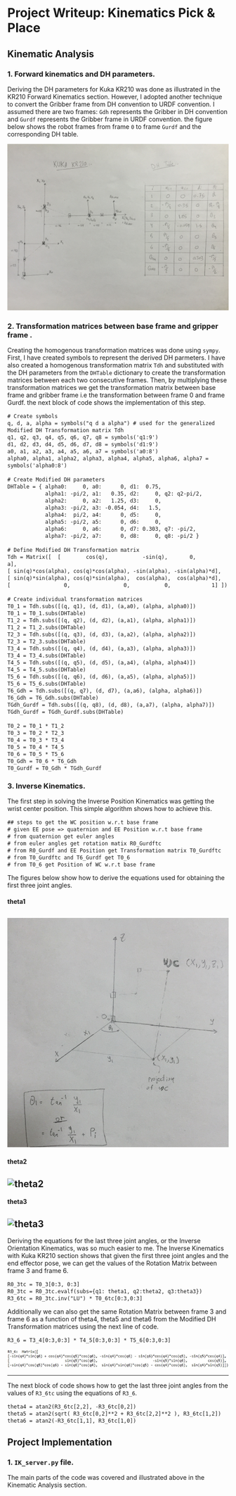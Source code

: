 # Project Writeup: Kinematics Pick & Place

## Kinematic Analysis
### 1. Forward kinematics and DH parameters.

Deriving the DH parameters for Kuka KR210 was done as illustrated in the KR210 Forward Kinematics section. However, I adopted another technique to convert the Gribber frame from DH convention to URDF convention. I assumed there are two frames: `Gdh` represents the Gribber in DH convention and `Gurdf` represents the Gribber frame in URDF convention. the figure below shows the robot frames from frame `0` to frame `Gurdf` and the corresponding DH table.

![KUKA frame & DH table](KUKA_DH_table.JPG)

### 2. Transformation matrices between base frame and gripper frame .

Creating the homogenous transformation matrices was done using `sympy`. First, I have created symbols to represent the derived DH parmeters. I have also created a homogenous transformation matrix `Tdh` and substituted with the DH parameters from the `DHTable` dictionary to create the transformation matrices between each two consecutive frames. Then, by multiplying these transformation matrices we get the transformation matrix between base frame and gribber frame i.e the transformation between frame 0 and frame Gurdf. the next block of code shows the implementation of this step.

```
# Create symbols
q, d, a, alpha = symbols("q d a alpha") # used for the generalized Modified DH Transformation matrix Tdh
q1, q2, q3, q4, q5, q6, q7, q8 = symbols('q1:9')
d1, d2, d3, d4, d5, d6, d7, d8 = symbols('d1:9')
a0, a1, a2, a3, a4, a5, a6, a7 = symbols('a0:8')
alpha0, alpha1, alpha2, alpha3, alpha4, alpha5, alpha6, alpha7 = symbols('alpha0:8')

# Create Modified DH parameters
DHTable = { alpha0:     0, a0:      0, d1:  0.75, 
            alpha1: -pi/2, a1:   0.35, d2:     0, q2: q2-pi/2,
            alpha2:     0, a2:   1.25, d3:     0,
            alpha3: -pi/2, a3: -0.054, d4:   1.5,
            alpha4:  pi/2, a4:      0, d5:     0,
            alpha5: -pi/2, a5:      0, d6:     0,
            alpha6:     0, a6:      0, d7: 0.303, q7: -pi/2,
            alpha7: -pi/2, a7:      0, d8:     0, q8: -pi/2 }	

# Define Modified DH Transformation matrix
Tdh = Matrix([ 	[ 	     cos(q), 	       -sin(q),		  0,		 a],
[ sin(q)*cos(alpha), cos(q)*cos(alpha),	-sin(alpha), -sin(alpha)*d],
[ sin(q)*sin(alpha), cos(q)*sin(alpha),	 cos(alpha),  cos(alpha)*d],
[                 0,                 0,           0,             1]	])

# Create individual transformation matrices
T0_1 = Tdh.subs([(q, q1), (d, d1), (a,a0), (alpha, alpha0)])
T0_1 = T0_1.subs(DHTable)
T1_2 = Tdh.subs([(q, q2), (d, d2), (a,a1), (alpha, alpha1)])
T1_2 = T1_2.subs(DHTable)
T2_3 = Tdh.subs([(q, q3), (d, d3), (a,a2), (alpha, alpha2)])
T2_3 = T2_3.subs(DHTable)
T3_4 = Tdh.subs([(q, q4), (d, d4), (a,a3), (alpha, alpha3)])
T3_4 = T3_4.subs(DHTable)
T4_5 = Tdh.subs([(q, q5), (d, d5), (a,a4), (alpha, alpha4)])
T4_5 = T4_5.subs(DHTable)
T5_6 = Tdh.subs([(q, q6), (d, d6), (a,a5), (alpha, alpha5)])
T5_6 = T5_6.subs(DHTable)
T6_Gdh = Tdh.subs([(q, q7), (d, d7), (a,a6), (alpha, alpha6)])
T6_Gdh = T6_Gdh.subs(DHTable)
TGdh_Gurdf = Tdh.subs([(q, q8), (d, d8), (a,a7), (alpha, alpha7)])
TGdh_Gurdf = TGdh_Gurdf.subs(DHTable)

T0_2 = T0_1 * T1_2
T0_3 = T0_2 * T2_3
T0_4 = T0_3 * T3_4
T0_5 = T0_4 * T4_5
T0_6 = T0_5 * T5_6
T0_Gdh = T0_6 * T6_Gdh
T0_Gurdf = T0_Gdh * TGdh_Gurdf
```

### 3. Inverse Kinematics.

The first step in solving the Inverse Position Kinematics was getting the wrist center position. This simple algorithm shows how to achieve this.
```
## steps to get the WC position w.r.t base frame
# given EE pose => quaternion and EE Position w.r.t base frame
# from quaternion get euler angles
# from euler angles get rotation matix R0_Gurdftc
# from R0_Gurdf and EE Position get Transformation matrix T0_Gurdftc
# from T0_Gurdftc and T6_Gurdf get T0_6
# from T0_6 get Position of WC w.r.t base frame
```

The figures below show how to derive the equations used for obtaining the first three joint angles.

#### theta1
![theta1](writeup/theta1.jpg)
--------------

#### theta2
![theta2](Kinematics-Pick-and-Place/writeup/theta2.jpg)
--------------

#### theta3
![theta3](Kinematics-Pick-and-Place/writeup/theta3.jpg)
-------------

Deriving the equations for the last three joint angles, or the Inverse Orientation Kinematics, was so much easier to me. The Inverse Kinematics with Kuka KR210 section shows that given the first three joint angles and the end effector pose, we can get the values of the Rotation Matrix between frame 3 and frame 6.
```
R0_3tc = T0_3[0:3, 0:3]
R0_3tc = R0_3tc.evalf(subs={q1: theta1, q2:theta2, q3:theta3})
R3_6tc = R0_3tc.inv("LU") * T0_6tc[0:3,0:3]
```
Additionally we can also get the same Rotation Matrix between frame 3 and frame 6 as a function of theta4, theta5 and theta6 from the Modified DH Transformation matrices using the next line of code.
```
R3_6 = T3_4[0:3,0:3] * T4_5[0:3,0:3] * T5_6[0:3,0:3]
```
![R3_6](R3_6.JPG)

--------------
The next block of code shows how to get the last three joint angles from the values of `R3_6tc` using the equations of `R3_6`.
```
theta4 = atan2(R3_6tc[2,2], -R3_6tc[0,2])
theta5 = atan2(sqrt( R3_6tc[0,2]**2 + R3_6tc[2,2]**2 ), R3_6tc[1,2])
theta6 = atan2(-R3_6tc[1,1], R3_6tc[1,0])
```




## Project Implementation

### 1. `IK_server.py` file.


The main parts of the code was covered and illustrated above in the Kinematic Analysis section.
